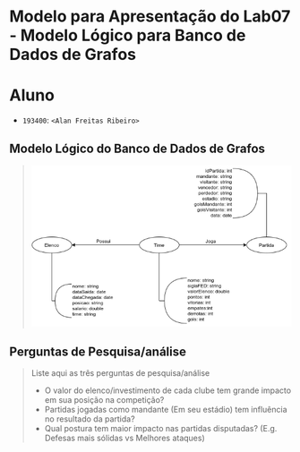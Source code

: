 # Modelo para Apresentação do Lab07 - Modelo Lógico para Banco de Dados de Grafos

# Aluno
* `193400`: `<Alan Freitas Ribeiro>`

## Modelo Lógico do Banco de Dados de Grafos
>
> ![Diagrama de Orquestração](https://github.com/Necctares/MC536/blob/main/lab07/images/lab07.png)

## Perguntas de Pesquisa/análise

> Liste aqui as três perguntas de pesquisa/análise
> * O valor do elenco/investimento de cada clube tem grande impacto em sua posição na competição?
> * Partidas jogadas como mandante (Em seu estádio) tem influência no resultado da partida?
> * Qual postura tem maior impacto nas partidas disputadas? (E.g. Defesas mais sólidas vs Melhores ataques)
